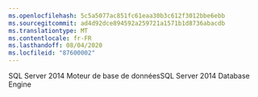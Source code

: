 ```yaml
---
ms.openlocfilehash: 5c5a5077ac851fc61eaa30b3c612f3012bbe6ebb
ms.sourcegitcommit: ad4d92dce894592a259721a1571b1d8736abacdb
ms.translationtype: MT
ms.contentlocale: fr-FR
ms.lasthandoff: 08/04/2020
ms.locfileid: "87600002"
---
```

<span data-ttu-id="da0da-101">SQL Server 2014 Moteur de base de données</span><span class="sxs-lookup"><span data-stu-id="da0da-101">SQL Server 2014 Database Engine</span></span>
